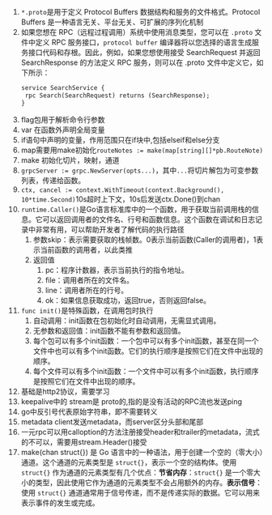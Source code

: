 1. `*.proto`是用于定义 Protocol Buffers 数据结构和服务的文件格式。Protocol Buffers 是一种语言无关、平台无关、可扩展的序列化机制
2. 如果您想在 RPC（远程过程调用）系统中使用消息类型，您可以在 `.proto` 文件中定义 RPC 服务接口，`protocol buffer` 编译器将以您选择的语言生成服务接口代码和存根。因此，例如，如果您想使用接受 SearchRequest 并返回 SearchResponse 的方法定义 RPC 服务，则可以在 .proto 文件中定义它，如下所示：
   ```proto
   service SearchService {
    rpc Search(SearchRequest) returns (SearchResponse);
   }
   ```
3. flag包用于解析命令行参数
4. var 在函数外声明全局变量
5. if语句中声明的变量，作用范围只在if块中,包括elseif和else分支
6. map需要用make初始化`routeNotes := make(map[string][]*pb.RouteNote)`
7. make 初始化切片，映射，通道
8.	`grpcServer := grpc.NewServer(opts...)`，其中`...`将切片解包为可变参数列表，传递给函数。
9.	`ctx, cancel := context.WithTimeout(context.Background(), 10*time.Second)`10s超时上下文，10s后发送ctx.Done()到chan
10. `runtime.Caller()`是Go语言标准库中的一个函数，用于获取当前调用栈的信息。它可以返回调用者的文件名、行号和函数信息。这个函数在调试和日志记录中非常有用，可以帮助开发者了解代码的执行路径
    1. 参数skip：表示需要获取的栈帧数。0表示当前函数(Caller的调用者)，1表示当前函数的调用者，以此类推
    2. 返回值
       1. pc：程序计数器，表示当前执行的指令地址。
       2. file：调用者所在的文件名。
       3. line：调用者所在的行号。
       4. ok：如果信息获取成功，返回true，否则返回false。
11. `func init()`是特殊函数，在调用包时执行
    1.  自动调用：init函数在包初始化时自动调用，无需显式调用。
    2.  无参数和返回值：init函数不能有参数和返回值。
    3.  每个包可以有多个init函数：一个包中可以有多个init函数，甚至在同一个文件中也可以有多个init函数。它们的执行顺序是按照它们在文件中出现的顺序。
    4.  每个文件可以有多个init函数：一个文件中可以有多个init函数，执行顺序是按照它们在文件中出现的顺序。
12. 基础是http2协议，需要学习
13. keepalive中的 stream是 proto的,指的是没有活动的RPC流也发送ping
14. go中反引号代表原始字符串，即不需要转义
15. metadata client发送metadata，而server区分头部和尾部
16. 一元rpc可以用calloption的方法注册接受header和trailer的metadata，流式的不可以，需要用stream.Header()接受
17. make(chan struct{}) 是 Go 语言中的一种语法，用于创建一个空的（零大小）通道。这个通道的元素类型是 `struct{}`，表示一个空的结构体。使用 `struct{}` 作为通道的元素类型有几个优点：**节省内存**：`struct{}` 是一个零大小的类型，因此使用它作为通道的元素类型不会占用额外的内存。**表示信号**：使用 `struct{}` 通道通常用于信号传递，而不是传递实际的数据。它可以用来表示事件的发生或完成。